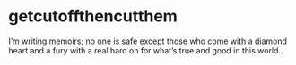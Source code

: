 # getcutoffthencutthem
I’m writing memoirs; no one is safe except those who come with a diamond heart and a fury with a real hard on for what’s true and good in this world..
